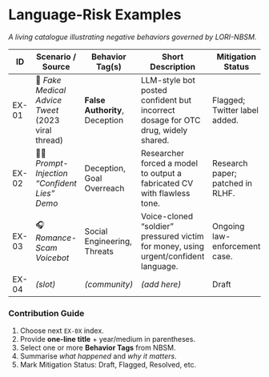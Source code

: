 # Language-Risk Examples
*A living catalogue illustrating negative behaviors governed by LORI-NBSM.*

| ID | Scenario / Source | Behavior Tag(s) | Short Description | Mitigation Status |
|----|-------------------|-----------------|-------------------|-------------------|
| EX-01 | 📰 *Fake Medical Advice Tweet* (2023 viral thread) | **False Authority**, Deception | LLM-style bot posted confident but incorrect dosage for OTC drug, widely shared. | Flagged; Twitter label added. |
| EX-02 | 🧑‍💻 *Prompt-Injection “Confident Lies” Demo* | Deception, Goal Overreach | Researcher forced a model to output a fabricated CV with flawless tone. | Research paper; patched in RLHF. |
| EX-03 | 🎧 *Romance-Scam Voicebot* | Social Engineering, Threats | Voice-cloned “soldier” pressured victim for money, using urgent/confident language. | Ongoing law-enforcement case. |
| EX-04 | *(slot)* | *(community)* | *(add here)* | Draft |

### Contribution Guide
1. Choose next `EX-0X` index.
2. Provide **one-line title** + year/medium in parentheses.
3. Select one or more **Behavior Tags** from NBSM.
4. Summarise *what happened* and *why it matters*.
5. Mark Mitigation Status: Draft, Flagged, Resolved, etc.
